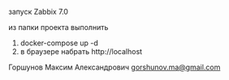 запуск  Zabbix 7.0

из папки проекта выполнить 
1. docker-compose up -d
2. в браузере набрать http://localhost


Горшунов Максим Александрович
gorshunov.ma@gmail.com
